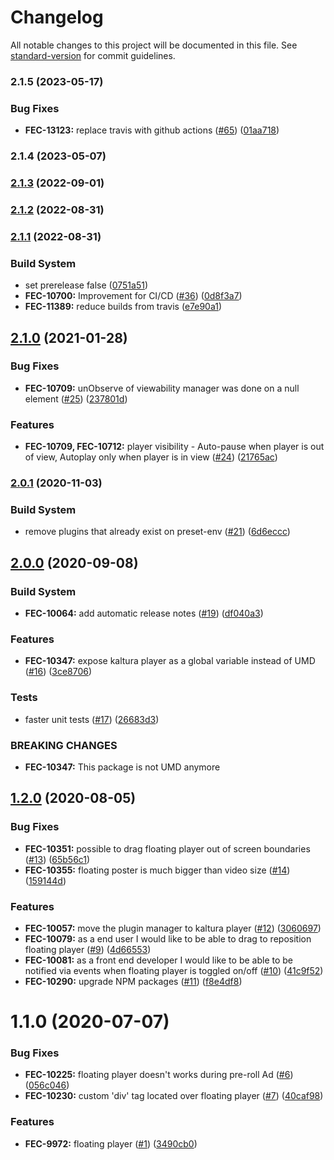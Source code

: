 # Changelog

All notable changes to this project will be documented in this file. See [standard-version](https://github.com/conventional-changelog/standard-version) for commit guidelines.

### 2.1.5 (2023-05-17)


### Bug Fixes

* **FEC-13123:** replace travis with github actions ([#65](https://github.com/kaltura/playkit-js-visibility/issues/65)) ([01aa718](https://github.com/kaltura/playkit-js-visibility/commit/01aa718))



### 2.1.4 (2023-05-07)



### [2.1.3](https://github.com/kaltura/playkit-js-visibility/compare/v2.1.2...v2.1.3) (2022-09-01)



### [2.1.2](https://github.com/kaltura/playkit-js-visibility/compare/v2.1.1...v2.1.2) (2022-08-31)



### [2.1.1](https://github.com/kaltura/playkit-js-visibility/compare/v2.1.0...v2.1.1) (2022-08-31)


### Build System

* set prerelease false ([0751a51](https://github.com/kaltura/playkit-js-visibility/commit/0751a51))
* **FEC-10700:** Improvement for CI/CD ([#36](https://github.com/kaltura/playkit-js-visibility/issues/36)) ([0d8f3a7](https://github.com/kaltura/playkit-js-visibility/commit/0d8f3a7))
* **FEC-11389:** reduce builds from travis ([e7e90a1](https://github.com/kaltura/playkit-js-visibility/commit/e7e90a1))



## [2.1.0](https://github.com/kaltura/playkit-js-visibility/compare/v2.0.1...v2.1.0) (2021-01-28)


### Bug Fixes

* **FEC-10709:** unObserve of viewability manager was done on a null element ([#25](https://github.com/kaltura/playkit-js-visibility/issues/25)) ([237801d](https://github.com/kaltura/playkit-js-visibility/commit/237801d))


### Features

* **FEC-10709, FEC-10712:** player visibility - Auto-pause when player is out of view, Autoplay only when player is in view ([#24](https://github.com/kaltura/playkit-js-visibility/issues/24)) ([21765ac](https://github.com/kaltura/playkit-js-visibility/commit/21765ac))



### [2.0.1](https://github.com/kaltura/playkit-js-visibility/compare/v2.0.0...v2.0.1) (2020-11-03)


### Build System

* remove plugins that already exist on preset-env ([#21](https://github.com/kaltura/playkit-js-visibility/issues/21)) ([6d6eccc](https://github.com/kaltura/playkit-js-visibility/commit/6d6eccc))



## [2.0.0](https://github.com/kaltura/playkit-js-visibility/compare/v1.2.0...v2.0.0) (2020-09-08)


### Build System

* **FEC-10064:** add automatic release notes ([#19](https://github.com/kaltura/playkit-js-visibility/issues/19)) ([df040a3](https://github.com/kaltura/playkit-js-visibility/commit/df040a3))


### Features

* **FEC-10347:** expose kaltura player as a global variable instead of UMD ([#16](https://github.com/kaltura/playkit-js-visibility/issues/16)) ([3ce8706](https://github.com/kaltura/playkit-js-visibility/commit/3ce8706))


### Tests

* faster unit tests ([#17](https://github.com/kaltura/playkit-js-visibility/issues/17)) ([26683d3](https://github.com/kaltura/playkit-js-visibility/commit/26683d3))


### BREAKING CHANGES

* **FEC-10347:** This package is not UMD anymore



## [1.2.0](https://github.com/kaltura/playkit-js-visibility/compare/v1.1.0...v1.2.0) (2020-08-05)


### Bug Fixes

* **FEC-10351:** possible to drag floating player out of screen boundaries ([#13](https://github.com/kaltura/playkit-js-visibility/issues/13)) ([65b56c1](https://github.com/kaltura/playkit-js-visibility/commit/65b56c1))
* **FEC-10355:** floating poster is much bigger than video size ([#14](https://github.com/kaltura/playkit-js-visibility/issues/14)) ([159144d](https://github.com/kaltura/playkit-js-visibility/commit/159144d))


### Features

* **FEC-10057:** move the plugin manager to kaltura player ([#12](https://github.com/kaltura/playkit-js-visibility/issues/12)) ([3060697](https://github.com/kaltura/playkit-js-visibility/commit/3060697))
* **FEC-10079:** as a end user I would like to be able to drag to reposition floating player ([#9](https://github.com/kaltura/playkit-js-visibility/issues/9)) ([4d66553](https://github.com/kaltura/playkit-js-visibility/commit/4d66553))
* **FEC-10081:** as a front end developer I would like to be able to be notified via events when floating player is toggled on/off ([#10](https://github.com/kaltura/playkit-js-visibility/issues/10)) ([41c9f52](https://github.com/kaltura/playkit-js-visibility/commit/41c9f52))
* **FEC-10290:** upgrade NPM packages ([#11](https://github.com/kaltura/playkit-js-visibility/issues/11)) ([f8e4df8](https://github.com/kaltura/playkit-js-visibility/commit/f8e4df8))



<a name="1.1.0"></a>
# 1.1.0 (2020-07-07)


### Bug Fixes

* **FEC-10225:** floating player doesn't works during pre-roll Ad ([#6](https://github.com/kaltura/playkit-js-visibility/issues/6)) ([056c046](https://github.com/kaltura/playkit-js-visibility/commit/056c046))
* **FEC-10230:** custom 'div' tag located over floating player ([#7](https://github.com/kaltura/playkit-js-visibility/issues/7)) ([40caf98](https://github.com/kaltura/playkit-js-visibility/commit/40caf98))


### Features

* **FEC-9972:** floating player ([#1](https://github.com/kaltura/playkit-js-visibility/issues/1)) ([3490cb0](https://github.com/kaltura/playkit-js-visibility/commit/3490cb0))
